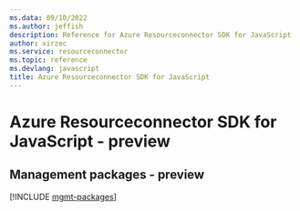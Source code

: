 ```yaml
---
ms.data: 09/10/2022
ms.author: jeffish
description: Reference for Azure Resourceconnector SDK for JavaScript
author: xirzec
ms.service: resourceconnector
ms.topic: reference
ms.devlang: javascript
title: Azure Resourceconnector SDK for JavaScript
---
```

# Azure Resourceconnector SDK for JavaScript - preview

## Management packages - preview
[!INCLUDE [mgmt-packages](resourceconnector-mgmt-index.md)]